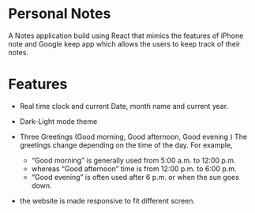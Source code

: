 # Personal Notes

A Notes application build using React that mimics the features of iPhone note and Google keep app which allows the users to keep track of their notes.

# Features

* Real time clock and current Date, month name and current year.
* Dark-Light mode theme
* Three Greetings (Good morning, Good afternoon, Good evening )
  The greetings change depending on the time of the day.
  For example,

  - “Good morning” is generally used from 5:00 a.m. to 12:00 p.m.
  - whereas “Good afternoon” time is from 12:00 p.m. to 6:00 p.m.
  - “Good evening” is often used after 6 p.m. or when the sun goes down.

- the website is made responsive to fit different screen.
  
 
